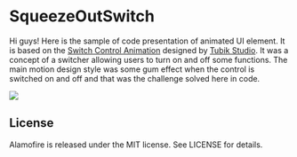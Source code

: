 # SqueezeOutSwitch

Hi guys! Here is the sample of code presentation of animated UI element. It is based on the <a href="https://dribbble.com/shots/2237700-Switch-Control-Animation" rel="nofollow">Switch Control Animation</a> designed by <a href="http://tubikstudio.com" rel="nofollow">Tubik Studio</a>. It was a concept of a switcher allowing users to turn on and off some functions. The main motion design style was some gum effect when the control is switched on and off and that was the challenge solved here in code.

<img src="https://d13yacurqjgara.cloudfront.net/users/303234/screenshots/2237700/switch.gif">

## License

Alamofire is released under the MIT license. See LICENSE for details.

